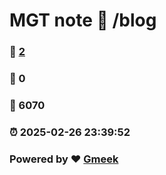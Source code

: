 # MGT note :link: /blog 
### :page_facing_up: [2](/blog/tag.html) 
### :speech_balloon: 0 
### :hibiscus: 6070 
### :alarm_clock: 2025-02-26 23:39:52 
### Powered by :heart: [Gmeek](https://github.com/Meekdai/Gmeek)
